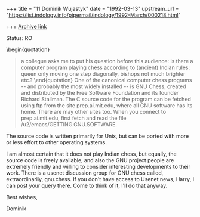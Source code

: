 +++
title = "11 Dominik Wujastyk"
date = "1992-03-13"
upstream_url = "https://list.indology.info/pipermail/indology/1992-March/000218.html"

+++
[Archive link](https://list.indology.info/pipermail/indology/1992-March/000218.html)

Status: RO

\begin{quotation}
 > a collegue asks me to put his question before this audience:
 > is there a computer program playing chess according to (ancient) Indian
 > rules: queen only moving one step diagonally, bishops not much brighter etc.?
\end{quotation}
One of the canonical computer chess programs -- and probably the most
widely installed -- is GNU Chess, created and distributed by the
Free Software Foundation and its founder Richard Stallman.  The C source
code for the program can be fetched using ftp from the site
prep.ai.mit.edu, where all GNU software has its home.  There are may
other sites too.  When you connect to prep.ai.mit.edu, first
fetch and read the file /u2/emacs/GETTING.GNU.SOFTWARE.

The source code is written primarily for Unix, but can be ported with
more or less effort to other operating systems.

I am almost certain that it does not play Indian chess, but equally, the
source code is freely available, and also the GNU project people are
extremely friendly and willing to consider interesting developments to
their work.  There is a usenet discussion group for GNU chess called,
extraordinarily, gnu.chess.  If you don't have access to Usenet news,
Harry, I can post your query there.  Come to think of it, I'll do
that anyway.

Best wishes,

Dominik






